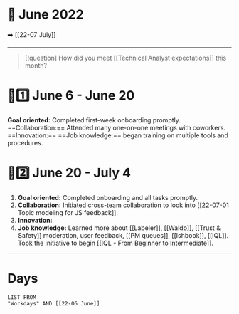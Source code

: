 # 📅 June 2022
➡️ [[22-07 July]]

---
> [!question] How did you meet [[Technical Analyst expectations]] this month?
# 🏃1️⃣ June 6 - June 20
**Goal oriented:** Completed first-week onboarding promptly.
==Collaboration:== Attended many one-on-one meetings with coworkers.
==Innovation:== 
==Job knowledge:== began training on multiple tools and procedures.

# 🏃2️⃣ June 20 - July 4
1. **Goal oriented:** Completed onboarding and all tasks promptly.
2. **Collaboration:** Initiated cross-team collaboration to look into [[22-07-01 Topic modeling for JS feedback]].
3. **Innovation:** 
4. **Job knowledge:** Learned more about [[Labeler]], [[Waldo]], [[Trust & Safety]] moderation, user feedback, [[PM queues]], [[Ishbook]], [[IQL]]. Took the initiative to begin [[IQL - From Beginner to Intermediate]]. 

---
# Days
```dataview
LIST FROM
"Workdays" AND [[22-06 June]]
```